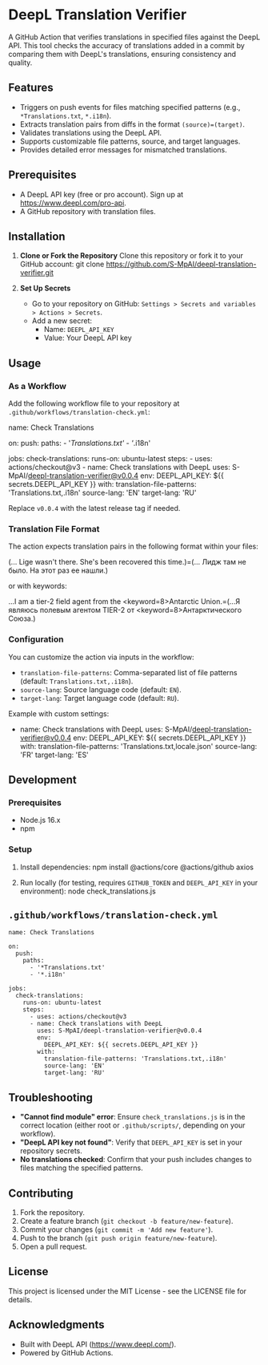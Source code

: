 # DeepL Translation Verifier

A GitHub Action that verifies translations in specified files against the DeepL API. This tool checks the accuracy of translations added in a commit by comparing them with DeepL's translations, ensuring consistency and quality.

## Features

- Triggers on push events for files matching specified patterns (e.g., `*Translations.txt`, `*.i18n`).
- Extracts translation pairs from diffs in the format `(source)=(target)`.
- Validates translations using the DeepL API.
- Supports customizable file patterns, source, and target languages.
- Provides detailed error messages for mismatched translations.

## Prerequisites

- A DeepL API key (free or pro account). Sign up at https://www.deepl.com/pro-api.
- A GitHub repository with translation files.

## Installation

1. **Clone or Fork the Repository**
   Clone this repository or fork it to your GitHub account:
   git clone https://github.com/S-MpAI/deepl-translation-verifier.git

2. **Set Up Secrets**
   - Go to your repository on GitHub: `Settings > Secrets and variables > Actions > Secrets`.
   - Add a new secret:
     - Name: `DEEPL_API_KEY`
     - Value: Your DeepL API key

## Usage

### As a Workflow

Add the following workflow file to your repository at `.github/workflows/translation-check.yml`:

name: Check Translations

on:
  push:
    paths:
      - '*Translations.txt'
      - '*.i18n'

jobs:
  check-translations:
    runs-on: ubuntu-latest
    steps:
      - uses: actions/checkout@v3
      - name: Check translations with DeepL
        uses: S-MpAI/deepl-translation-verifier@v0.0.4
        env:
          DEEPL_API_KEY: ${{ secrets.DEEPL_API_KEY }}
        with:
          translation-file-patterns: 'Translations.txt,.i18n'
          source-lang: 'EN'
          target-lang: 'RU'

Replace `v0.0.4` with the latest release tag if needed.

### Translation File Format

The action expects translation pairs in the following format within your files:

(... Lige wasn't there. She's been recovered this time.)=(... Лидж там не было. На этот раз ее нашли.)

or with keywords:

...I am a tier-2 field agent from the <keyword=8>Antarctic Union</keyword>.=(...Я являюсь полевым агентом TIER-2 от <keyword=8>Антарктического Союза</keyword>.)

### Configuration

You can customize the action via inputs in the workflow:

- `translation-file-patterns`: Comma-separated list of file patterns (default: `Translations.txt,.i18n`).
- `source-lang`: Source language code (default: `EN`).
- `target-lang`: Target language code (default: `RU`).

Example with custom settings:

- name: Check translations with DeepL
  uses: S-MpAI/deepl-translation-verifier@v0.0.4
  env:
    DEEPL_API_KEY: ${{ secrets.DEEPL_API_KEY }}
  with:
    translation-file-patterns: 'Translations.txt,locale.json'
    source-lang: 'FR'
    target-lang: 'ES'

## Development

### Prerequisites

- Node.js 16.x
- npm

### Setup

1. Install dependencies:
   npm install @actions/core @actions/github axios

2. Run locally (for testing, requires `GITHUB_TOKEN` and `DEEPL_API_KEY` in your environment):
   node check_translations.js
## `.github/workflows/translation-check.yml`
```
name: Check Translations

on:
  push:
    paths:
      - '*Translations.txt'
      - '*.i18n'

jobs:
  check-translations:
    runs-on: ubuntu-latest
    steps:
      - uses: actions/checkout@v3
      - name: Check translations with DeepL
        uses: S-MpAI/deepl-translation-verifier@v0.0.4
        env:
          DEEPL_API_KEY: ${{ secrets.DEEPL_API_KEY }}
        with:
          translation-file-patterns: 'Translations.txt,.i18n'
          source-lang: 'EN'
          target-lang: 'RU'
```

## Troubleshooting

- **"Cannot find module" error**: Ensure `check_translations.js` is in the correct location (either root or `.github/scripts/`, depending on your workflow).
- **"DeepL API key not found"**: Verify that `DEEPL_API_KEY` is set in your repository secrets.
- **No translations checked**: Confirm that your push includes changes to files matching the specified patterns.

## Contributing

1. Fork the repository.
2. Create a feature branch (`git checkout -b feature/new-feature`).
3. Commit your changes (`git commit -m 'Add new feature'`).
4. Push to the branch (`git push origin feature/new-feature`).
5. Open a pull request.

## License

This project is licensed under the MIT License - see the LICENSE file for details.

## Acknowledgments

- Built with DeepL API (https://www.deepl.com/).
- Powered by GitHub Actions.
